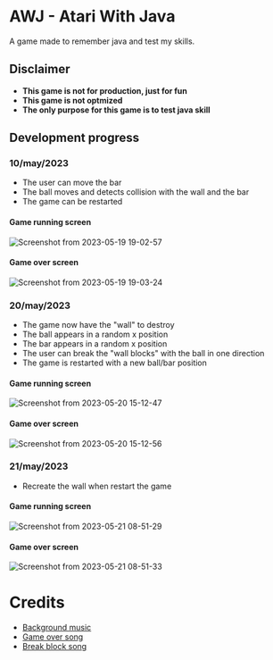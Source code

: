 # AWJ - Atari With Java

A game made to remember java and test my skills.

## Disclaimer

- **This game is not for production, just for fun**
- **This game is not optmized**
- **The only purpose for this game is to test java skill**

## Development progress

### 10/may/2023

- The user can move the bar
- The ball moves and detects collision with the wall and the bar
- The game can be restarted

#### Game running screen

![Screenshot from 2023-05-19 19-02-57](https://github.com/marcos-venicius/atari-with-java/assets/94018427/828d7b7b-94d0-4e9e-8744-40ca9ca94fe9)

#### Game over screen

![Screenshot from 2023-05-19 19-03-24](https://github.com/marcos-venicius/atari-with-java/assets/94018427/1dc596c1-b9af-4219-9218-75ecdf18c56d)


### 20/may/2023

- The game now have the "wall" to destroy
- The ball appears in a random x position
- The bar appears in a random x position
- The user can break the "wall blocks" with the ball in one direction
- The game is restarted with a new ball/bar position

#### Game running screen

![Screenshot from 2023-05-20 15-12-47](https://github.com/marcos-venicius/atari-with-java/assets/94018427/ae037e66-c7d4-4674-9a9c-e90ced6c6a4b)

#### Game over screen

![Screenshot from 2023-05-20 15-12-56](https://github.com/marcos-venicius/atari-with-java/assets/94018427/6f1d28ca-194a-4226-a25e-b7e527a7e086)


### 21/may/2023

- Recreate the wall when restart the game

#### Game running screen

![Screenshot from 2023-05-21 08-51-29](https://github.com/marcos-venicius/atari-with-java/assets/94018427/14a9f3b0-5240-4ba7-adb2-fba1c7c688ce)

#### Game over screen

![Screenshot from 2023-05-21 08-51-33](https://github.com/marcos-venicius/atari-with-java/assets/94018427/b6ff16c6-d699-49f0-a06f-8227fed379a5)


# Credits

- [Background music](https://pixabay.com/music/synthwave-neon-gaming-128925/)
- [Game over song](https://pixabay.com/sound-effects/boom-geomorphism-cinematic-trailer-sound-effects-123876/)
- [Break block song](https://pixabay.com/sound-effects/jump-and-spark-6136/)
